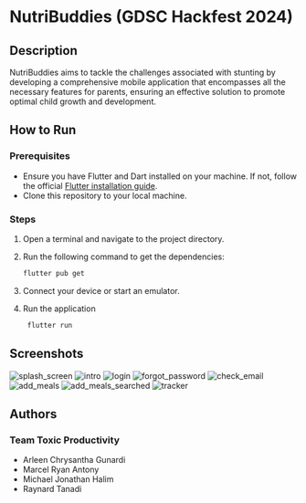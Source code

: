 # NutriBuddies (GDSC Hackfest 2024)

## Description

NutriBuddies aims to tackle the challenges associated with stunting by developing a comprehensive mobile application that encompasses all the necessary features for parents, ensuring an effective solution to promote optimal child growth and development.

## How to Run

### Prerequisites

- Ensure you have Flutter and Dart installed on your machine. If not, follow the official [Flutter installation guide](https://flutter.dev/docs/get-started/install).
- Clone this repository to your local machine.

### Steps

1. Open a terminal and navigate to the project directory.
2. Run the following command to get the dependencies:

   ```bash
   flutter pub get
   ```
4. Connect your device or start an emulator.
5. Run the application

    ```bash
     flutter run
     ```
## Screenshots
![splash_screen](https://github.com/Raylouiss/nutribuddies/assets/92111319/14bec23a-591d-43c8-8ab6-b0a56b3bc1c5)
![intro](https://github.com/Raylouiss/nutribuddies/assets/92111319/779da7e6-3b37-4864-8a93-6e36dcab3fc5)
![login](https://github.com/Raylouiss/nutribuddies/assets/92111319/19d0b1fa-53d9-434a-a642-bed8b9b3c3b2)
![forgot_password](https://github.com/Raylouiss/nutribuddies/assets/92111319/66ebe36d-a37f-4316-a7da-ba984caecaa7)
![check_email](https://github.com/Raylouiss/nutribuddies/assets/92111319/5316d64e-61cd-42de-9edb-0de5b911d31c)
![add_meals](https://github.com/Raylouiss/nutribuddies/assets/92111319/99875511-e992-4230-ba30-4f615706452b)
![add_meals_searched](https://github.com/Raylouiss/nutribuddies/assets/92111319/38705152-5a5a-445d-b4c6-f1261a35e541)
![tracker](https://github.com/Raylouiss/nutribuddies/assets/92111319/fb3c7afa-ef67-434f-bf22-d38b1f2d79d8)






## Authors
### Team Toxic Productivity
- Arleen Chrysantha Gunardi
- Marcel Ryan Antony
- Michael Jonathan Halim
- Raynard Tanadi
